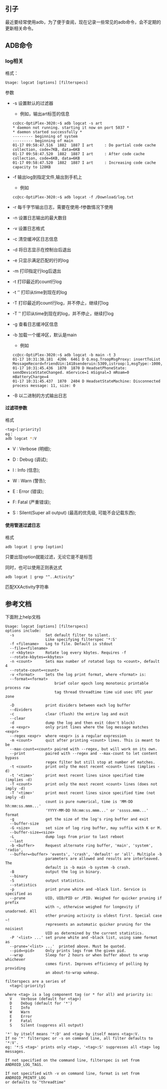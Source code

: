 ## 引子
最近要经常使用adb，为了便于查阅，现在记录一些常见的adb命令，会不定期的更新相关命令。

## ADB命令

### log相关

格式：
```
Usage: logcat [options] [filterspecs]
```

参数
+ -s 设置默认的过滤器
    + 例如，输出art标签的信息
    ```
    cc@cc-OptiPlex-3020:~$ adb logcat -s art
    * daemon not running. starting it now on port 5037 *
    * daemon started successfully *
    --------- beginning of system
    --------- beginning of main
    01-17 09:58:47.516  1882  1887 I art     : Do partial code cache collection, code=7KB, data=6KB
    01-17 09:58:47.520  1882  1887 I art     : After code cache collection, code=6KB, data=6KB
    01-17 09:58:47.520  1882  1887 I art     : Increasing code cache capacity to 128KB
    ```
+ -f <filename> 输出log到指定文件,输出到手机上
    + 例如
    ```
    cc@cc-OptiPlex-3020:~$ adb logcat -f /Download/log.txt
    ```

+ -r 每千字节输出日志，需要在使用-f参数情况下使用

+ -n 设置日志输出的最大数目

+ -v 设置日志格式

+ -c 清空缓冲区日志信息

+ -d 将日志显示在控制台后退出

+ -e <expr> 只显示满足匹配的行的log

+ -m <count> 打印指定行log后退出

+ -t <count> 打印最近的count行log

+ -t ‘<time>' 打印从time到现在的log

+ -T <count> 打印最近的count行log，并不停止，继续打log

+ -T ’<time>‘ 打印从time到现在的log，并不停止，继续打log

+ -g 查看日志缓冲区信息

+ -b <buffer> 加载一个缓冲区，默认是main
    + 例如
    ```
    cc@cc-OptiPlex-3020:~$ adb logcat -b main -t 3
    01-17 10:31:38.181  4206  6461 D Q.msg.TroopMsgProxy: insertToList MessageRecord=friendUin:1418senderuin:5309,istroop:1,msgType:-1000,time:1516156298,shmsgseq:440917
    01-17 10:31:45.436  1870  1870 D HeadsetPhoneState: sendDeviceStateChanged. mService=1 mSignal=3 mRoam=0 mBatteryCharge=4
    01-17 10:31:45.437  1870  2404 D HeadsetStateMachine: Disconnected process message: 11, size: 0
    ```

+ -B 以二进制的方式输出日志

#### 过滤项参数
格式
```bash
<tag>[:priority]
eg：
adb logcat *:V
```

+ V : Verbose (明细);

+ D : Debug (调试);

+ I : Info (信息);

+ W : Warn (警告);

+ E : Error (错误);

+ F: Fatal (严重错误);

+ S : Silent(Super all output) (最高的优先级, 可能不会记载东西);

#### 使用管道过滤日志
格式

```
adb logcat | grep [option]
```
只要出现option就能过滤，无论它是不是标签

同时，也可以使用正则表达式

```
adb logcat | grep "^..Activity"
```
匹配XXActivity字符串

## 参考文档
下面附上help文档

```
Usage: logcat [options] [filterspecs]
options include:
  -s              Set default filter to silent.
                  Like specifying filterspec '*:S'
  -f <filename>   Log to file. Default is stdout
  --file=<filename>
  -r <kbytes>     Rotate log every kbytes. Requires -f
  --rotate-kbytes=<kbytes>
  -n <count>      Sets max number of rotated logs to <count>, default 4
  --rotate-count=<count>
  -v <format>     Sets the log print format, where <format> is:
  --format=<format>
                      brief color epoch long monotonic printable process raw
                      tag thread threadtime time uid usec UTC year zone

  -D              print dividers between each log buffer
  --dividers
  -c              clear (flush) the entire log and exit
  --clear
  -d              dump the log and then exit (don't block)
  -e <expr>       only print lines where the log message matches <expr>
  --regex <expr>  where <expr> is a regular expression
  -m <count>      quit after printing <count> lines. This is meant to be
  --max-count=<count> paired with --regex, but will work on its own.
  --print         paired with --regex and --max-count to let content bypass
                  regex filter but still stop at number of matches.
  -t <count>      print only the most recent <count> lines (implies -d)
  -t '<time>'     print most recent lines since specified time (implies -d)
  -T <count>      print only the most recent <count> lines (does not imply -d)
  -T '<time>'     print most recent lines since specified time (not imply -d)
                  count is pure numerical, time is 'MM-DD hh:mm:ss.mmm...'
                  'YYYY-MM-DD hh:mm:ss.mmm...' or 'sssss.mmm...' format
  -g              get the size of the log's ring buffer and exit
  --buffer-size
  -G <size>       set size of log ring buffer, may suffix with K or M.
  --buffer-size=<size>
  -L              dump logs from prior to last reboot
  --last
  -b <buffer>     Request alternate ring buffer, 'main', 'system', 'radio',
  --buffer=<buffer> 'events', 'crash', 'default' or 'all'. Multiple -b
                  parameters are allowed and results are interleaved. The
                  default is -b main -b system -b crash.
  -B              output the log in binary.
  --binary
  -S              output statistics.
  --statistics
  -p              print prune white and ~black list. Service is specified as
  --prune         UID, UID/PID or /PID. Weighed for quicker pruning if prefix
                  with ~, otherwise weighed for longevity if unadorned. All
                  other pruning activity is oldest first. Special case ~!
                  represents an automatic quicker pruning for the noisiest
                  UID as determined by the current statistics.
  -P '<list> ...' set prune white and ~black list, using same format as
  --prune='<list> ...'  printed above. Must be quoted.
  --pid=<pid>     Only prints logs from the given pid.
  --wrap          Sleep for 2 hours or when buffer about to wrap whichever
                  comes first. Improves efficiency of polling by providing
                  an about-to-wrap wakeup.

filterspecs are a series of
  <tag>[:priority]

where <tag> is a log component tag (or * for all) and priority is:
  V    Verbose (default for <tag>)
  D    Debug (default for '*')
  I    Info
  W    Warn
  E    Error
  F    Fatal
  S    Silent (suppress all output)

'*' by itself means '*:D' and <tag> by itself means <tag>:V.
If no '*' filterspec or -s on command line, all filter defaults to '*:V'.
eg: '*:S <tag>' prints only <tag>, '<tag>:S' suppresses all <tag> log messages.

If not specified on the command line, filterspec is set from ANDROID_LOG_TAGS.

If not specified with -v on command line, format is set from ANDROID_PRINTF_LOG
or defaults to "threadtime"
```

